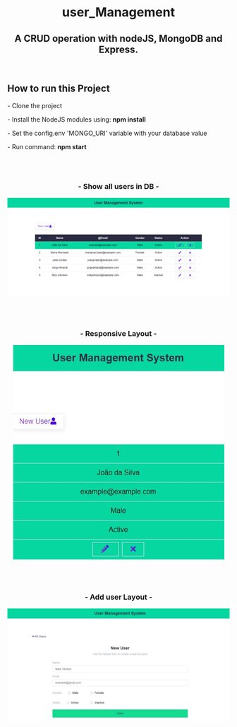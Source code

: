 <h1 align="center">user_Management</h1> 

<h2 align="center">A CRUD operation with nodeJS, MongoDB and Express.</h2>
<br>
<h2>How to run this Project</h2>
 <p>    - Clone the project</p>
 <p>    - Install the NodeJS modules using: <b>npm install</b> </p>
 <p>    - Set the config.env 'MONGO_URI' variable with your database value</p>
 <p>    - Run command: <b>npm start</b>




<br><br>


<h3 align="center">- Show all users in DB -</h3>
<p align="center">
  <img src="images/users.jpg" />
</p><br><br>
<h3 align="center">- Responsive Layout -</h3>
<p align="center">
  <img src="images/responsive-users.jpg" />
</p><br><br>
<h3 align="center">- Add user Layout -</h3>
<p align="center">
  <img src="images/add-user.JPG" />
</p>
